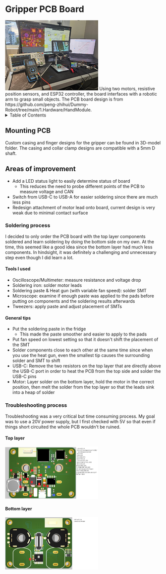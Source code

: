 # Gripper PCB Board
<img src="hardware\images\soldering_setup.jpeg" style="width:300px; height:auto;">
Using two motors, resistive position sensors, and ESP32 controller, the board interfaces with a robotic arm to grasp small objects.
The PCB board design is from https://github.com/peng-zhihui/Dummy-Robot/tree/main/1.Hardware/HandModule.

<!-- TABLE OF CONTENTS -->
<details>
  <summary>Table of Contents</summary>
    <li>
      <a href="#Mounting">Mounting PCB</a>
    </li>
    <li>
      <a href="#Areas-of-improvement">Areas of improvement</a>
    </li>
    <li>
      <a href="#Soldering-process">Soldering process</a>
    </li>
    <li>
      <a href="#Troubleshooting-process">Troubleshooting process</a>
    </li>
</details>

## Mounting PCB
Custom casing and finger designs for the gripper can be found in 3D-model folder. The casing and collar clamp designs
are compatible with a 5mm D shaft.

## Areas of improvement
- Add a LED status light to easily determine status of board
    - This reduces the need to probe different points of the PCB to measure voltage and CAN
- Switch from USB-C to USB-A for easier soldering since there are much less pins
- Redesign attachment of motor lead onto board, current design is very weak due to minimal contact surface

### Soldering process
I decided to only order the PCB board with the top layer components soldered and learn soldering by doing the bottom side on my own.
At the time, this seemed like a good idea since the bottom layer had much less components.
In hindsight, it was definitely a challenging and unnecessary step even though I did learn a lot.

#### Tools I used
- Oscilloscope/Multimeter: measure resistance and voltage drop
- Soldering iron: solder motor leads
- Soldering paste & Heat gun (with variable fan speed): solder SMT
- Microscope: examine if enough paste was applied to the pads before putting on components and the soldering results afterwards
- Tweezers: apply paste and adjust placement of SMTs

#### General tips
- Put the soldering paste in the fridge
    - This made the paste smoother and easier to apply to the pads
- Put fan speed on lowest setting so that it doesn't shift the placement of the SMT
- Solder components close to each other at the same time since when you use the heat gun,
even the smallest tip causes the surrounding solder and SMT to shift
- USB-C: Remove the two resistors on the top layer that are directly above the USB-C port in order to heat the PCB from the top side and solder the USB-C pins
- Motor: Layer solder on the bottom layer, hold the motor in the correct position, then melt the solder from the top layer so that the leads sink into a heap of solder

### Troubleshooting process
Troubleshooting was a very critical but time consuming process. My goal was to use a 20V power supply,
but I first checked with 5V so that even if things short circuited the whole PCB wouldn't be ruined.

#### Top layer
<img src="hardware\images\top_layer.png" style="width:300px; height:auto;">

#### Bottom layer
<img src="hardware\images\bottom_layer.png" style="width:300px; height:auto;">
